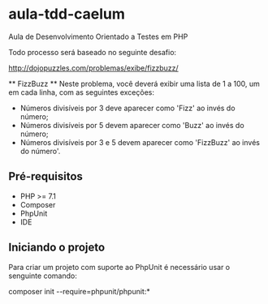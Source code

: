 # aula-tdd-caelum
Aula de Desenvolvimento Orientado a Testes em PHP

Todo processo será baseado no seguinte desafio:

http://dojopuzzles.com/problemas/exibe/fizzbuzz/

** FizzBuzz **
Neste problema, você deverá exibir uma lista de 1 a 100, um em cada linha, com as seguintes exceções:

* Números divisíveis por 3 deve aparecer como 'Fizz' ao invés do número;
* Números divisíveis por 5 devem aparecer como 'Buzz' ao invés do número;
* Números divisíveis por 3 e 5 devem aparecer como 'FizzBuzz' ao invés do número'.

## Pré-requisitos

* PHP >= 7.1
* Composer
* PhpUnit
* IDE


## Iniciando o projeto

Para criar um projeto com suporte ao PhpUnit é necessário usar o senguinte comando:

composer init --require=phpunit/phpunit:* 
